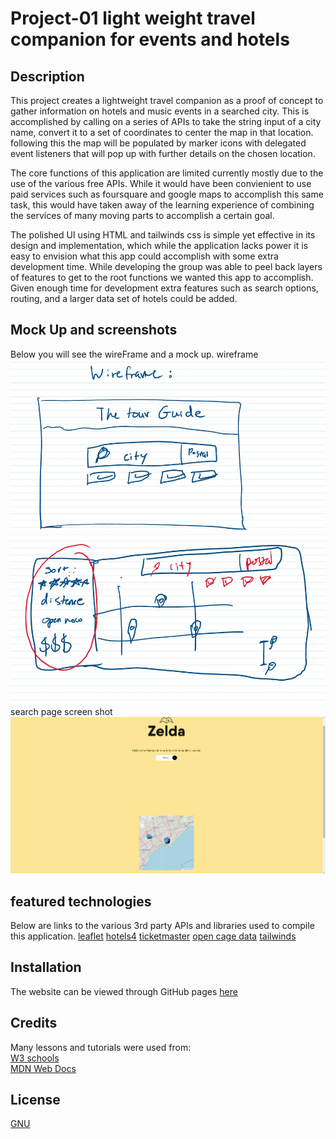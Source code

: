 # Project-01 light weight travel companion for events and hotels

## Description
This project creates a lightweight travel companion as a proof of concept to gather information on hotels and music events in a searched city. This is accomplished by calling on a series of APIs to take the string input of a city name, convert it to a set of coordinates to center the map in that location. following this the map will be populated by marker icons with delegated event listeners that will pop up with further details on the chosen location.

The core functions of this application are limited currently mostly due to the use of the various free APIs. While it would have been convienient to use paid services such as foursquare and google maps to accomplish this same task, this would have taken away of the learning experience of combining the services of many moving parts to accomplish a certain goal.

The polished UI using HTML and tailwinds css is simple yet effective in its design and implementation, which while the application lacks power it is easy to envision what this app could accomplish with some extra development time. While developing the group was able to peel back layers of features to get to the root functions we wanted this app to accomplish. Given enough time for development extra features such as search options, routing, and a larger data set of hotels could be added.
 
 

## Mock Up and screenshots

Below you will see the wireFrame and a mock up.
wireframe
![wireframe](./assets/images/wireframe.jpg)
search page screen shot
![searchpage](./assets/images/search-result.png)

## featured technologies

Below are links to the various 3rd party APIs and libraries used to compile this application.
[leaflet](https://leafletjs.com/)
[hotels4](https://rapidapi.com/apidojo/api/hotels4/)
[ticketmaster](https://developer.ticketmaster.com/)
[open cage data](https://opencagedata.com/)
[tailwinds](https://tailwindcss.com/) 

## Installation

  The website can be viewed through GitHub pages [here](https://ydennekrf.github.io/Node-Aero/)

## Credits

  Many lessons and tutorials were used from:
  <br>
  [W3 schools](https://www.w3schools.com/)
  <br>
  [MDN Web Docs](https://developer.mozilla.org/en-US/)
  <br>


## License
[GNU](https://choosealicense.com/licenses/gpl-3.0/#)
